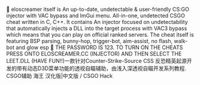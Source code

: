 🥊 eloscreamer itself is An up-to-date, undetectable & user-friendly CS:GO injector with VAC bypass and ImGui menu. All-in-one, undetected CSGO cheat written in C, C++. It contains An injector focused on undetectability that automatically injects a DLL into the target process with VAC3 bypass which means that you can play on official ranked servers. The cheat itself is featuring BSP parsing, bunny-hop, trigger-bot, aim-assist, no flash, walk-bot and glow esp 🥊 THE PASSWORD IS 123. TO TURN ON THE CHEATS PRESS ONTO ELOSCREAMER.CC (INJECTOR) AND THEN SELECT THE LEET.DLL (HAVE FUN!!)一款针对Counter-Strike-Source CSS 反恐精英起源开发的带有动态D3D菜单功能的透视自瞄辅助，由浅入深透视自瞄开发系列教程. CSGO辅助 海王 汉化版|中文版 / CSGO Hack




